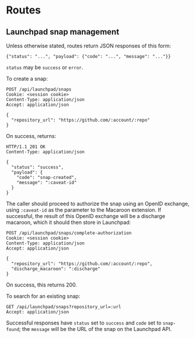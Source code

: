 # Routes

## Launchpad snap management

Unless otherwise stated, routes return JSON responses of this form:

    {"status": "...", "payload": {"code": "...", "message": "..."}}

`status` may be `success` or `error`.

To create a snap:

    POST /api/launchpad/snaps
    Cookie: <session cookie>
    Content-Type: application/json
    Accept: application/json

    {
      "repository_url": "https://github.com/:account/:repo"
    }

On success, returns:

    HTTP/1.1 201 OK
    Content-Type: application/json

    {
      "status": "success",
      "payload": {
        "code": "snap-created",
        "message": ":caveat-id"
      }
    }

The caller should proceed to authorize the snap using an OpenID exchange,
using `:caveat-id` as the parameter to the Macaroon extension.  If
successful, the result of this OpenID exchange will be a discharge macaroon,
which it should then store in Launchpad:

    POST /api/launchpad/snaps/complete-authorization
    Cookie: <session cookie>
    Content-Type: application/json
    Accept: application/json

    {
      "repository_url": "https://github.com/:account/:repo",
      "discharge_macaroon": ":discharge"
    }

On success, this returns 200.

To search for an existing snap:

    GET /api/launchpad/snaps?repository_url=:url
    Accept: application/json

Successful responses have `status` set to `success` and `code` set to
`snap-found`; the `message` will be the URL of the snap on the Launchpad
API.
